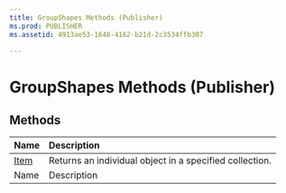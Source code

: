 ```yaml
---
title: GroupShapes Methods (Publisher)
ms.prod: PUBLISHER
ms.assetid: 4913ae53-1648-4162-b21d-2c3534ffb307

---
```



# GroupShapes Methods (Publisher)

## Methods



|**Name**|**Description**|
|:-----|:-----|
| [Item](groupshapes.item-method-publisher.md)|Returns an individual object in a specified collection.|
|Name|Description|

